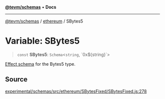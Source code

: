 [**@tevm/schemas**](../../README.md) • **Docs**

***

[@tevm/schemas](../../modules.md) / [ethereum](../README.md) / SBytes5

# Variable: SBytes5

> `const` **SBytes5**: `Schema`\<`string`, \`0x$\{string\}\`\>

[Effect schema](https://github.com/Effect-TS/schema) for the Bytes5 type.

## Source

[experimental/schemas/src/ethereum/SBytesFixed/SBytesFixed.js:278](https://github.com/evmts/tevm-monorepo/blob/main/experimental/schemas/src/ethereum/SBytesFixed/SBytesFixed.js#L278)
